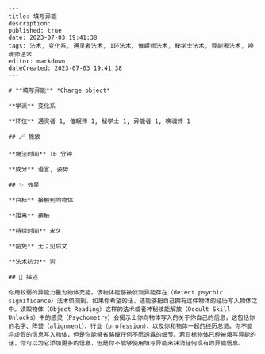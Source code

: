 
    ---
    title: 填写异能
    description: 
    published: true
    date: 2023-07-03 19:41:38
    tags: 法术, 变化系, 通灵者法术, 1环法术, 催眠师法术, 秘学士法术, 异能者法术, 唤魂师法术
    editor: markdown
    dateCreated: 2023-07-03 19:41:38
    ---

    # **填写异能** *Charge object*

    **学派** 变化系 

    **环位** 通灵者 1, 催眠师 1, 秘学士 1, 异能者 1, 唤魂师 1

    ## 🪄 施放

    **施法时间** 10 分钟

    **成分** 语言, 姿势

    ## ✨ 效果 

    **目标** 接触到的物体 

    **距离** 接触  

    **持续时间** 永久 

    **豁免** 无；见后文

    **法术抗力** 否

    ## 📖 描述

    你用较弱的异能力量为物体充能。该物体能够被侦测异能存在（detect psychic significance）法术侦测到。如果你希望的话，还能够把自己拥有这件物体的经历写入物体之中。读取物体（Object Reading）这样的法术或者神秘技能解放（Occult Skill Unlocks）中的感灵（Psychometry）会揭示出你向物体写入的关于你自己的信息，这包括你的名字、阵营（alignment）、行业（profession）、以及你和物体一起的经历总览。你不能将虚假的信息写入物体，但是你能够省略掉任何不愿透露的细节。若目标物体已经被填写异能的话，你可以为它添加更多的信息，但是你不能够使用填写异能来抹消任何现有的异能信息。
    